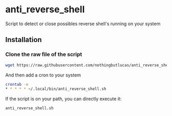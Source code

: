 # anti_reverse_shell
Script to detect or close possibles reverse shell's running on your system

## Installation

### Clone the raw file of the script

```bash
wget https://raw.githubusercontent.com/nothingbutlucas/anti_reverse_shell/main/anti_reverse_shell.sh -P ~/.local/bin/
```

And then add a cron to your system

```bash
crontab -e
* * * * * ~/.local/bin/anti_reverse_shell.sh
```

If the script is on your path, you can directly execute it:

```bash
anti_reverse_shell.sh
```
